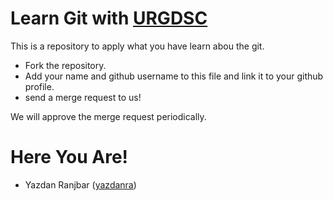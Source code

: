 # Learn Git with [URGDSC](https://urgdsc.com)


This is a repository to apply what you have learn abou the git.

- Fork the repository.
- Add your name and github username to this file and link it to your github profile.
- send a merge request to us!

We will approve the merge request periodically.


# Here You Are!

- Yazdan Ranjbar ([yazdanra](https://github.com/yazdanra))
